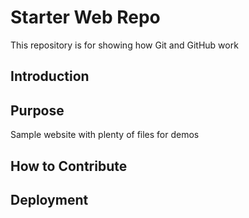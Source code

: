 # Starter Web Repo

This repository is for showing how Git and GitHub work

## Introduction

## Purpose

Sample website with plenty of files for demos

## How to Contribute

## Deployment